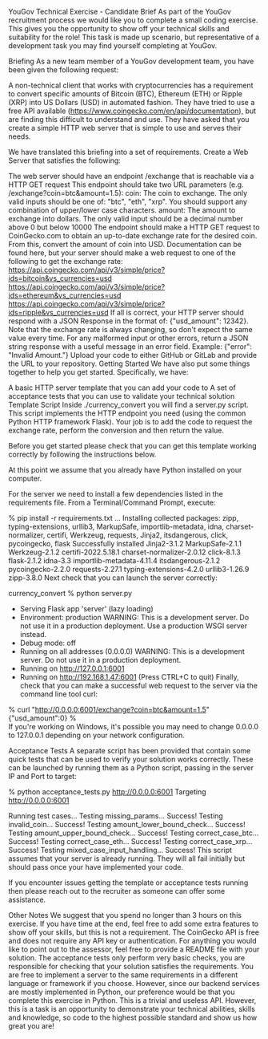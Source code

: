 YouGov Technical Exercise - Candidate Brief
As part of the YouGov recruitment process we would like you to complete a small coding exercise. This gives you the opportunity to show off your technical skills and suitability for the role! This task is made up scenario, but representative of a development task you may find yourself completing at YouGov.

Briefing
As a new team member of a YouGov development team, you have been given the following request:

A non-technical client that works with cryptocurrencies has a requirement to convert specific amounts of Bitcoin (BTC), Ethereum (ETH) or Ripple (XRP) into US Dollars (USD) in automated fashion. They have tried to use a free API available (https://www.coingecko.com/en/api/documentation), but are finding this difficult to understand and use. They have asked that you create a simple HTTP web server that is simple to use and serves their needs.

We have translated this briefing into a set of requirements. Create a Web Server that satisfies the following:

The web server should have an endpoint /exchange that is reachable via a HTTP GET request
This endpoint should take two URL parameters (e.g. /exchange?coin=btc&amount=1.5):
coin: The coin to exchange. The only valid inputs should be one of: "btc", "eth", "xrp". You should support any combination of upper/lower case characters.
amount: The amount to exchange into dollars. The only valid input should be a decimal number above 0 but below 10000
The endpoint should make a HTTP GET request to CoinGecko.com to obtain an up-to-date exchange rate for the desired coin. From this, convert the amount of coin into USD. Documentation can be found here, but your server should make a web request to one of the following to get the exchange rate:
https://api.coingecko.com/api/v3/simple/price?ids=bitcoin&vs_currencies=usd
https://api.coingecko.com/api/v3/simple/price?ids=ethereum&vs_currencies=usd
https://api.coingecko.com/api/v3/simple/price?ids=ripple&vs_currencies=usd
If all is correct, your HTTP server should respond with a JSON Response in the format of: {"usd_amount": 12342}. Note that the exchange rate is always changing, so don't expect the same value every time.
For any malformed input or other errors, return a JSON string response with a useful message in an error field. Example: {"error": "Invalid Amount."}
Upload your code to either GitHub or GitLab and provide the URL to your repository.
Getting Started
We have also put some things together to help you get started. Specifically, we have:

A basic HTTP server template that you can add your code to
A set of acceptance tests that you can use to validate your technical solution
Template Script
Inside ./currency_convert you will find a server.py script. This script implements the HTTP endpoint you need (using the common Python HTTP framework Flask). Your job is to add the code to request the exchange rate, perform the conversion and then return the value.

Before you get started please check that you can get this template working correctly by following the instructions below.

At this point we assume that you already have Python installed on your computer.

For the server we need to install a few dependencies listed in the requirements file. From a Terminal/Command Prompt, execute:

% pip install -r requirements.txt
...
Installing collected packages: zipp, typing-extensions, urllib3, MarkupSafe, importlib-metadata, idna, charset-normalizer, certifi, Werkzeug, requests, Jinja2, itsdangerous, click, pycoingecko, flask
Successfully installed Jinja2-3.1.2 MarkupSafe-2.1.1 Werkzeug-2.1.2 certifi-2022.5.18.1 charset-normalizer-2.0.12 click-8.1.3 flask-2.1.2 idna-3.3 importlib-metadata-4.11.4 itsdangerous-2.1.2 pycoingecko-2.2.0 requests-2.27.1 typing-extensions-4.2.0 urllib3-1.26.9 zipp-3.8.0
Next check that you can launch the server correctly:

currency_convert % python server.py
 * Serving Flask app 'server' (lazy loading)
 * Environment: production
   WARNING: This is a development server. Do not use it in a production deployment.
   Use a production WSGI server instead.
 * Debug mode: off
 * Running on all addresses (0.0.0.0)
   WARNING: This is a development server. Do not use it in a production deployment.
 * Running on http://127.0.0.1:6001
 * Running on http://192.168.1.47:6001 (Press CTRL+C to quit)
Finally, check that you can make a successful web request to the server via the command line tool curl:

% curl "http://0.0.0.0:6001/exchange?coin=btc&amount=1.5"    
{"usd_amount":0}
%      
If you're working on Windows, it's possible you may need to change 0.0.0.0 to 127.0.0.1 depending on your network configuration.

Acceptance Tests
A separate script has been provided that contain some quick tests that can be used to verify your solution works correctly. These can be launched by running them as a Python script, passing in the server IP and Port to target:

% python acceptance_tests.py http://0.0.0.0:6001
Targeting http://0.0.0.0:6001

Running test cases...
Testing missing_params... Success!
Testing invalid_coin... Success!
Testing amount_lower_bound_check... Success!
Testing amount_upper_bound_check... Success!
Testing correct_case_btc... Success!
Testing correct_case_eth... Success!
Testing correct_case_xrp... Success!
Testing mixed_case_input_handling... Success!
This script assumes that your server is already running. They will all fail initially but should pass once your have implemented your code.

If you encounter issues getting the template or acceptance tests running then please reach out to the recruiter as someone can offer some assistance.

Other Notes
We suggest that you spend no longer than 3 hours on this exercise. If you have time at the end, feel free to add some extra features to show off your skills, but this is not a requirement.
The CoinGecko API is free and does not require any API key or authentication.
For anything you would like to point out to the assessor, feel free to provide a README file with your solution.
The acceptance tests only perform very basic checks, you are responsible for checking that your solution satisfies the requirements.
You are free to implement a server to the same requirements in a different language or framework if you choose.
However, since our backend services are mostly implemented in Python, our preference would be that you complete this exercise in Python.
This is a trivial and useless API. However, this is a task is an opportunity to demonstrate your technical abilities, skills and knowledge, so code to the highest possible standard and show us how great you are!
